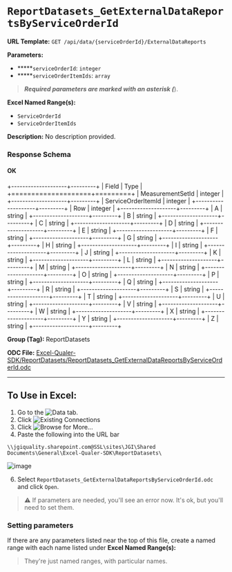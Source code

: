 # `ReportDatasets_GetExternalDataReportsByServiceOrderId`

**URL Template:**
`GET /api/data/{serviceOrderId}/ExternalDataReports`

**Parameters:**
- *****`serviceOrderId`: `integer`
- *****`serviceOrderItemIds`: `array`


> *****Required parameters are marked with an asterisk (*****).

**Excel Named Range(s):**
- `ServiceOrderId`
- `ServiceOrderItemIds`


**Description:**
No description provided.

### Response Schema

#### OK
+--------------------+---------+
| Field              | Type    |
+====================+=========+
| MeasurementSetId   | integer |
+--------------------+---------+
| ServiceOrderItemId | integer |
+--------------------+---------+
| Row                | integer |
+--------------------+---------+
| A                  | string  |
+--------------------+---------+
| B                  | string  |
+--------------------+---------+
| C                  | string  |
+--------------------+---------+
| D                  | string  |
+--------------------+---------+
| E                  | string  |
+--------------------+---------+
| F                  | string  |
+--------------------+---------+
| G                  | string  |
+--------------------+---------+
| H                  | string  |
+--------------------+---------+
| I                  | string  |
+--------------------+---------+
| J                  | string  |
+--------------------+---------+
| K                  | string  |
+--------------------+---------+
| L                  | string  |
+--------------------+---------+
| M                  | string  |
+--------------------+---------+
| N                  | string  |
+--------------------+---------+
| O                  | string  |
+--------------------+---------+
| P                  | string  |
+--------------------+---------+
| Q                  | string  |
+--------------------+---------+
| R                  | string  |
+--------------------+---------+
| S                  | string  |
+--------------------+---------+
| T                  | string  |
+--------------------+---------+
| U                  | string  |
+--------------------+---------+
| V                  | string  |
+--------------------+---------+
| W                  | string  |
+--------------------+---------+
| X                  | string  |
+--------------------+---------+
| Y                  | string  |
+--------------------+---------+
| Z                  | string  |
+--------------------+---------+

**Group (Tag):**
ReportDatasets

**ODC File:**
[Excel-Qualer-SDK/ReportDatasets/ReportDatasets_GetExternalDataReportsByServiceOrderId.odc](https://github.com/Johnson-Gage-Inspection-Inc/qualer-sdk-odc/blob/main/Excel-Qualer-SDK/ReportDatasets/ReportDatasets_GetExternalDataReportsByServiceOrderId.odc)

---

To Use in Excel:
---

1. Go to the ![`Data`](https://github.com/user-attachments/assets/da437a70-57b3-4c5b-bb01-4910ece19ed1)
 tab.
3. Click ![Existing Connections](https://github.com/user-attachments/assets/a2f1ed67-b2e0-4c23-ac90-68c870e60289)
4. Click ![`Browse for More...`](https://github.com/user-attachments/assets/8e698494-6865-41e7-b6fa-043aea81809a)
5. Paste the following into the URL bar
```
\\jgiquality.sharepoint.com@SSL\sites\JGI\Shared Documents\General\Excel-Qualer-SDK\ReportDatasets\
```

![image](https://github.com/user-attachments/assets/1e1a8d87-0377-446d-aaf5-d78562991db3)

6. Select `ReportDatasets_GetExternalDataReportsByServiceOrderId.odc` and click `Open`.

> ⚠️ If parameters are needed, you'll see an error now. It's ok, but you'll need to set them.

### Setting parameters
If there are any parameters listed near the top of this file, create a named range with each name listed under **Excel Named Range(s):**
> They're just named ranges, with particular names.
